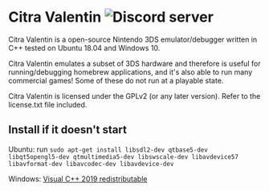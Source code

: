 # Citra Valentin ![Discord server](https://img.shields.io/discord/643578573244071956)

Citra Valentin is a open-source Nintendo 3DS emulator/debugger written in C++ tested on Ubuntu 18.04 and Windows 10.

Citra Valentin emulates a subset of 3DS hardware and therefore is useful for running/debugging homebrew applications, and it's also able to run many commercial games! Some of these do not run at a playable state.

Citra Valentin is licensed under the GPLv2 (or any later version). Refer to the license.txt file included.

## Install if it doesn't start

Ubuntu: run `sudo apt-get install libsdl2-dev qtbase5-dev libqt5opengl5-dev qtmultimedia5-dev libswscale-dev libavdevice57 libavformat-dev libavcodec-dev libavdevice-dev`

Windows: [Visual C++ 2019 redistributable](https://aka.ms/vs/16/release/vc_redist.x64.exe)
